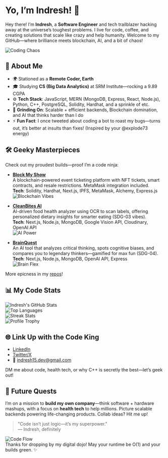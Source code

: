 # Yo, I’m Indresh! 👾

Hey there! I’m **Indresh**, a **Software Engineer** and tech trailblazer hacking away at the universe’s toughest problems. I live for code, coffee, and creating solutions that scale like crazy and help humanity. Welcome to my GitHub—where brilliance meets blockchain, AI, and a bit of chaos!

![Coding Chaos](https://media.giphy.com/media/13HgwGsXF0aiGY/giphy.gif)

## 🌌 About Me
- 🌍 Stationed as a **Remote Coder, Earth**
- 🎓 Studying **CS (Big Data Analytics)** at SRM Institute—rocking a 9.89 CGPA
- ⚙️ **Tech Stack**: JavaScript, MERN (MongoDB, Express, React, Node.js), Python, C++, PostgreSQL, Solidity, Hardhat, and a sprinkle of etc.
- 🌱 **Grinding On**: Scalable + efficient backends, Blockchain domination, and AI that thinks harder than I do
- ⚡ **Fun Fact**: I once tweeted about coding a bot to roast my bugs—turns out, it’s better at insults than fixes! (Inspired by your @explode73 energy)

## 🛠️ Geeky Masterpieces
Check out my proudest builds—proof I’m a code ninja:

- **[Block My Show](https://github.com/INDRESH-009/block-my-show)**  
  A blockchain-powered event ticketing platform with NFT tickets, smart contracts, and resale restrictions. MetaMask integration included.  
  **Tech**: Solidity, Hardhat, Next.js, IPFS, MetaMask, Alchemy, Express.js  
  ![Blockchain Vibes](https://media.giphy.com/media/l0ExayS2C8J0nq95e/giphy.gif)

- **[CleanBites AI](https://github.com/INDRESH-009/cleanbites-ai)**  
  AI-driven food health analyzer using OCR to scan labels, offering personalized dietary insights for smarter eating (SDG-03 vibes).  
  **Tech**: Next.js, Node.js, MongoDB, Google Vision API, Cloudinary, OpenAI API  
  ![AI Power](https://media.giphy.com/media/26xBBri2P2Zd9v68E/giphy.gif)

- **[BrainQuest](https://github.com/INDRESH-009/brainquest)**  
  An AI tool that analyzes critical thinking, spots cognitive biases, and compares you to legendary thinkers—gamified for max fun (SDG-04).  
  **Tech**: Next.js, Node.js, MongoDB, OpenAI API, Express  
  ![Brain Flex](https://media.giphy.com/media/3o7TKUS9Tz3MMbR7ji/giphy.gif)

More epicness in my [repos](https://github.com/INDRESH-009?tab=repositories)!

## 📊 My Code Stats
![Indresh's GitHub Stats](https://github-readme-stats.vercel.app/api?username=INDRESH-009&show_icons=true&theme=midnight-purple)  
![Top Languages](https://github-readme-stats.vercel.app/api/top-langs/?username=INDRESH-009&layout=compact&theme=midnight-purple)  
![Streak Stats](https://github-readme-streak-stats.herokuapp.com/?user=INDRESH-009&theme=midnight-purple)  
![Profile Trophy](https://github-profile-trophy.vercel.app/?username=INDRESH-009&theme=onedark&margin-w=15)

## 🌐 Link Up with the Code King
- [LinkedIn](https://www.linkedin.com/in/indreshmr/)  
- [Twitter/X](https://twitter.com/explode73)  
- 📧 [indresh15.dev@gmail.com](mailto:indresh15.dev@gmail.com)  

DM me about code, health tech, or why C++ is secretly the best—let’s geek out!

## 🚀 Future Quests
I’m on a mission to **build my own company**—think software + hardware mashups, with a focus on **health tech** to help millions. Picture scalable backends powering life-changing products. Collab ideas? Hit me up!

> "Code isn’t just logic—it’s my superpower."  
> — Indresh, definitely

![Code Flow](https://media.giphy.com/media/KAq5w47R9rmTuvWOWa/giphy.gif)  
Thanks for dropping by my digital dojo! May your runtime be O(1) and your builds green. ✨
